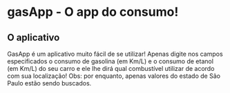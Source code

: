 # gasApp - O app do consumo!


## O aplicativo
GasApp é um aplicativo muito fácil de se utilizar! Apenas digite nos campos especificados o consumo de gasolina (em Km/L) e o consumo de etanol (em Km/L) do seu carro e ele lhe dirá qual combustível utilizar de acordo com sua localização!
Obs: por enquanto, apenas valores do estado de São Paulo estão sendo buscados.
